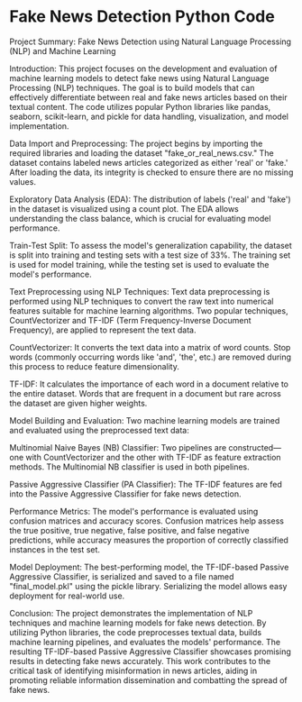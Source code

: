 # Fake News Detection Python Code

Project Summary: Fake News Detection using Natural Language Processing (NLP) and Machine Learning

Introduction:
This project focuses on the development and evaluation of machine learning models to detect fake news using Natural Language Processing (NLP) techniques. The goal is to build models that can effectively differentiate between real and fake news articles based on their textual content. The code utilizes popular Python libraries like pandas, seaborn, scikit-learn, and pickle for data handling, visualization, and model implementation.

Data Import and Preprocessing:
The project begins by importing the required libraries and loading the dataset "fake_or_real_news.csv." The dataset contains labeled news articles categorized as either 'real' or 'fake.' After loading the data, its integrity is checked to ensure there are no missing values.

Exploratory Data Analysis (EDA):
The distribution of labels ('real' and 'fake') in the dataset is visualized using a count plot. The EDA allows understanding the class balance, which is crucial for evaluating model performance.

Train-Test Split:
To assess the model's generalization capability, the dataset is split into training and testing sets with a test size of 33%. The training set is used for model training, while the testing set is used to evaluate the model's performance.

Text Preprocessing using NLP Techniques:
Text data preprocessing is performed using NLP techniques to convert the raw text into numerical features suitable for machine learning algorithms. Two popular techniques, CountVectorizer and TF-IDF (Term Frequency-Inverse Document Frequency), are applied to represent the text data.

CountVectorizer: 
It converts the text data into a matrix of word counts. Stop words (commonly occurring words like 'and', 'the', etc.) are removed during this process to reduce feature dimensionality.

TF-IDF: It calculates the importance of each word in a document relative to the entire dataset. Words that are frequent in a document but rare across the dataset are given higher weights.

Model Building and Evaluation:
Two machine learning models are trained and evaluated using the preprocessed text data:

Multinomial Naive Bayes (NB) Classifier:
 Two pipelines are constructed—one with CountVectorizer and the other with TF-IDF as feature extraction methods. The Multinomial NB classifier is used in both pipelines.

Passive Aggressive Classifier (PA Classifier): 
The TF-IDF features are fed into the Passive Aggressive Classifier for fake news detection.

Performance Metrics:
The model's performance is evaluated using confusion matrices and accuracy scores. Confusion matrices help assess the true positive, true negative, false positive, and false negative predictions, while accuracy measures the proportion of correctly classified instances in the test set.

Model Deployment:
The best-performing model, the TF-IDF-based Passive Aggressive Classifier, is serialized and saved to a file named "final_model.pkl" using the pickle library. Serializing the model allows easy deployment for real-world use.

Conclusion:
The project demonstrates the implementation of NLP techniques and machine learning models for fake news detection. By utilizing Python libraries, the code preprocesses textual data, builds machine learning pipelines, and evaluates the models' performance. The resulting TF-IDF-based Passive Aggressive Classifier showcases promising results in detecting fake news accurately. This work contributes to the critical task of identifying misinformation in news articles, aiding in promoting reliable information dissemination and combatting the spread of fake news.

